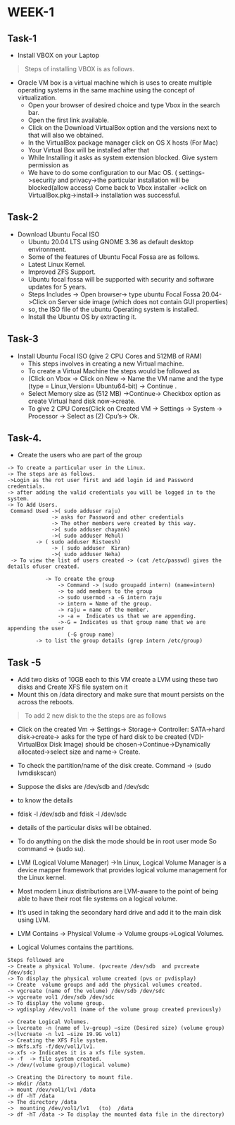 # WEEK-1

## Task-1
* Install VBOX on your Laptop
> Steps of installing VBOX is as follows.
* Oracle VM box is a virtual machine which is uses to create multiple operating systems in the same machine using the concept of virtualization.
    * Open your browser of desired choice and type Vbox in the search bar. 
    * Open the first link available.
    * Click on the Download VirtualBox option and the versions next to that will also we obtained. 
    * In the VirtualBox package manager click on OS X hosts (For Mac)
    * Your Virtual Box will be installed after that
    * While Installing it asks as system extension blocked. Give system permission as 
    * We have to do some configuration to our Mac OS. ( settings->security and privacy->the particular installation will be blocked(allow access)
       Come back to Vbox installer ->click on VirtualBox.pkg->install-> installation was successful.

## Task-2
* Download Ubuntu Focal ISO
   * Ubuntu 20.04 LTS using GNOME 3.36 as default desktop environment.
   * Some of the features of Ubuntu Focal Fossa are as follows.
   * Latest Linux Kernel.
   * Improved ZFS Support.
   * Ubuntu focal fossa will be supported with security and software updates for 5 years.
   * Steps Includes -> Open browser-> type ubuntu Focal Fossa 20.04->Click on Server side image (which does not contain GUI properties)
   * so, the ISO file of the ubuntu Operating system is installed.
   * Install the Ubuntu OS by extracting it.


## Task-3
* Install Ubuntu Focal ISO (give 2 CPU Cores and 512MB of RAM)
    * This steps involves in creating a new Virtual machine.
    * To create a Virtual Machine the steps would be followed as
    * (Click on Vbox -> Click on New -> Name the VM name and the type (type = Linux,Version= Ubuntu64-bit) -> Continue .
    * Select Memory size as (512 MB) ->Continue-> Checkbox option as create Virtual  hard disk now->create.
    * To give 2 CPU Cores(Click on Created VM -> Settings -> System -> Processor -> Select as (2) Cpu’s-> Ok.

## Task-4.
* Create the users who are part of the group
```
-> To create a particular user in the Linux.
-> The steps are as follows.
->Login as the rot user first and add login id and Password credentials.
-> after adding the valid credentials you will be logged in to the system.
-> To Add Users.
 Command Used ->( sudo adduser raju)
              -> asks for Password and other credentials 
              -> The other members were created by this way.
              ->( sudo adduser chayank)
              ->( sudo adduser Mehul)
 	     -> ( sudo adduser Risteesh)
              -> ( sudo adduser  Kiran)
              ->( sudo adduser Neha)
 -> To view the list of users created -> (cat /etc/passwd) gives the details ofuser created.
                
	        -> To create the group 
                -> Command -> (sudo groupadd intern) (name=intern)
                -> to add members to the group 
                -> sudo usermod -a -G intern raju
                -> intern = Name of the group.
                -> raju = name of the member.
                -> -a =  Indicates us that we are appending.
                ->-G = Indicates us that group name that we are appending the user
                   (-G group name)
	     -> to list the group details (grep intern /etc/group)
```

## Task -5
* Add two disks of 10GB each to this VM create a LVM using these two disks and Create XFS file system on it
* Mount this on /data directory and make sure that mount persists on the across the reboots.

> To add 2 new disk to the the steps are as follows
* Click on the created Vm -> Settings-> Storage-> Controller: SATA->hard disk->create-> asks for the type of hard disk to be created (VDI-VirtualBox Disk Image) should be chosen->Continue->Dynamically allocated->select size and name-> Create.
* To check the partition/name of the disk create.
    Command -> (sudo lvmdiskscan)
* Suppose the disks are /dev/sdb and /dev/sdc
* to know the details 
* fdisk -l /dev/sdb   and  fdisk -l /dev/sdc
* details of the particular disks will be obtained.
*  To do anything on the disk the mode should be in root user mode So command -> (sudo su).

* LVM (Logical Volume Manager) ->In Linux, Logical Volume Manager is a device mapper framework that provides logical volume management for the Linux kernel. 
* Most modern Linux distributions are LVM-aware to the point of being able to have their root file systems on a logical volume.
* It’s used in taking the secondary hard drive and add it to the main disk using LVM.

* LVM Contains -> Physical Volume -> Volume groups->Logical Volumes.
* Logical Volumes contains the partitions.
```
Steps followed are 
-> Create a physical Volume. (pvcreate /dev/sdb  and pvcreate /dev/sdc)
-> To display the physical volume created (pvs or pvdisplay)
-> Create  volume groups and add the physical volumes created.
-> vgcreate (name of the volume) /dev/sdb /dev/sdc
-> vgcreate vol1 /dev/sdb /dev/sdc
-> To display the volume group.
-> vgdisplay /dev/vol1 (name of the volume group created previously)
```
```
-> Create Logical Volumes.
-> lvcreate -n (name of lv-group) —size (Desired size) (volume group)
->(lvcreate -n lv1 —size 19.9G vol1) 
-> Creating the XFS File system.
-> mkfs.xfs -f/dev/vol1/lv1.
->.xfs -> Indicates it is a xfs file system.
-> -f  -> file system created.
-> /dev/(volume group)/(logical volume)
```
```
-> Creating the Directory to mount file.
-> mkdir /data
-> mount /dev/vol1/lv1 /data
-> df -hT /data
-> The directory /data
->  mounting /dev/vol1/lv1   (to)  /data
-> df -hT /data -> To display the mounted data file in the directory)
```
 
